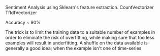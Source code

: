 Sentiment Analysis using Sklearn's feature extraction.
CountVectorizer
TfIdfVectorizer

Accuracy ~ 90%

The trick is to limit the training data to a suitable number of examples in order to eliminate the risk of overfitting,
while making sure that too less examples will result in underfitting.
A shuffle on the data available is generally a good idea; when the example isn't one of time-series 
